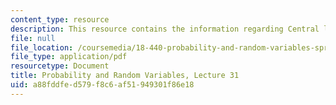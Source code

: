 ```yaml
---
content_type: resource
description: This resource contains the information regarding Central limit theorem.
file: null
file_location: /coursemedia/18-440-probability-and-random-variables-spring-2014/a88fddfed579f8c6af51949301f86e18_MIT18_440S14_Lecture31.pdf
file_type: application/pdf
resourcetype: Document
title: Probability and Random Variables, Lecture 31
uid: a88fddfe-d579-f8c6-af51-949301f86e18
---
```

